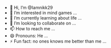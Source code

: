 - 👋 Hi, I’m @Iamnikk29
- 👀 I’m interested in mind games ...
- 🌱 I’m currently learning about life ...
- 💞️ I’m looking to collaborate on ...
- 📫 How to reach me ...
- 😄 Pronouns: He ...
- ⚡ Fun fact: no ones knows me better than me ...

<!---
Iamnikk29/Iamnikk29 is a ✨ special ✨ repository because its `README.md` (this file) appears on your GitHub profile.
You can click the Preview link to take a look at your changes.
--->
